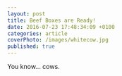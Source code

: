 ```yaml
---
layout: post
title: Beef Boxes are Ready!
date: 2016-07-23 17:48:34:09 +0100
categories: article
coverPhoto: /images/whitecow.jpg
published: true
---
```


You know... cows.
